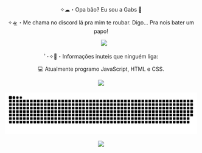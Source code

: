  <p align="center" >
✧☁・Opa bão? Eu sou a Gabs 🚀 
<p align="center" >
✧🛸・Me chama no discord lá pra mim te roubar. Digo... Pra nois bater um papo!
 ​<p align="center" > 
 ​    <img src="https://discord.c99.nl/widget/theme-4/1063283575400693840.png" /> 

</p>

<p align="center" >
ﾟ･✧🌌・Informações inuteis que ninguém liga: 
<p align="center" >
 💻 Atualmente programo JavaScript, HTML e CSS.
<div>
 <p align="center" >
  <a href="https://github.com/meninahima">
  <img height="180em" align "right" src="https://github-readme-stats.vercel.app/api/top-langs/?username=mrdoob&layout=compact&langs_count=7&theme=dracula"/>
    
   
<div> 
<p align="center" > 
<picture>
  <source media="(prefers-color-scheme: dark)" srcset="https://raw.githubusercontent.com/platane/platane/output/github-contribution-grid-snake-dark.svg">
  <source media="(prefers-color-scheme: light)" srcset="https://raw.githubusercontent.com/platane/platane/output/github-contribution-grid-snake.svg">
  <img alt="github contribution grid snake animation" src="https://raw.githubusercontent.com/platane/platane/output/github-contribution-grid-snake.svg">
</picture>
<p align="center" >
  <a href="https://www.instagram.com/deletaram/" target="_blank"><img src="https://img.shields.io/badge/-Instagram-%23E4405F?style=for-the-badge&logo=instagram&logoColor=white" target="_blank"></a>

</div>
  

